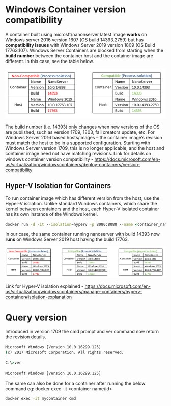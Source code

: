 # Windows Container version compatibility
A container built using microsft/nanonserver latest image **works** on Windows server 2016 version 1607 (OS build 14393.2759) but has **compatibility issues** with Windows Server 2019 version 1809 (OS Build 17763.107). Windows Server Containers are blocked from starting when the **build number** between the container host and the container image are different. In this case, see the table below.

![Alt text](/images/ContainerProcessIsolation.PNG)

The build number (i.e. 14393) only changes when new versions of the OS are published, such as version 1709, 1803, fall creators update, etc. For Windows Server 2016 based hosts/images – the container image’s revision must match the host to be in a supported configuration. Starting with Windows Server version 1709, this is no longer applicable, and the host and container image need not have matching revisions.
Link for details on windows container version compatibility - https://docs.microsoft.com/en-us/virtualization/windowscontainers/deploy-containers/version-compatibility

## Hyper-V Isolation for Containers
To run container image which has different version from the host, use the Hyper-V isolation. Unlike standard Windows containers, which share the kernel between containers and the host, each Hyper-V isolated container has its own instance of the Windows kernel.

```cmd
docker run -d -it --isolation=hyperv -p 8080:8080 --name <container_name> <image_name>
```

In our case, the same container running nanoserver with build 14393 now **runs** on Windows Server 2019 host having the build 17763.

![Alt text](/images/ContainerHypervIsolation.PNG)

Link for Hyper-V isolation explained - https://docs.microsoft.com/en-us/virtualization/windowscontainers/manage-containers/hyperv-container#isolation-explanation

# Query version 
Introduced in version 1709 the cmd prompt and ver command now return the revision details.
```cmd
Microsoft Windows [Version 10.0.16299.125]
(c) 2017 Microsoft Corporation. All rights reserved.

C:\>ver

Microsoft Windows [Version 10.0.16299.125] 
```
The same can also be done for a container after running the below command
eg: docker exec -it <container name/id> <command>

```cmd
docker exec -it mycontainer cmd
```